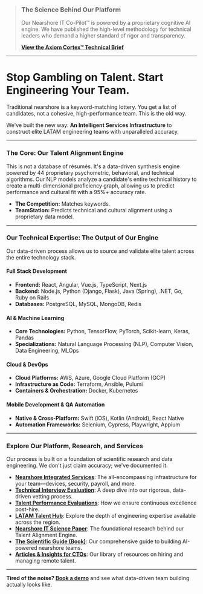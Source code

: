 > ### The Science Behind Our Platform
>
> Our Nearshore IT Co-Pilot™ is powered by a proprietary cognitive AI engine. We have published the high-level methodology for technical leaders who demand a higher standard of rigor and transparency.
>
> **[View the Axiom Cortex™ Technical Brief](https://teamstation-ai.github.io/Axiom-Cortex-Methodology/)**

---

# Stop Gambling on Talent. Start Engineering Your Team.

Traditional nearshore is a keyword-matching lottery. You get a list of candidates, not a cohesive, high-performance team. This is the old way.

We've built the new way: **An Intelligent Services Infrastructure** to construct elite LATAM engineering teams with unparalleled accuracy.

---

### The Core: Our Talent Alignment Engine

This is not a database of résumés. It's a data-driven synthesis engine powered by 44 proprietary psychometric, behavioral, and technical algorithms. Our NLP models analyze a candidate's entire technical history to create a multi-dimensional proficiency graph, allowing us to predict performance and cultural fit with a 95%+ accuracy rate.

*   **The Competition:** Matches keywords.
*   **TeamStation:** Predicts technical and cultural alignment using a proprietary data model.

---

### Our Technical Expertise: The Output of Our Engine

Our data-driven process allows us to source and validate elite talent across the entire technology stack.

#### Full Stack Development
*   **Frontend:** React, Angular, Vue.js, TypeScript, Next.js
*   **Backend:** Node.js, Python (Django, Flask), Java (Spring), .NET, Go, Ruby on Rails
*   **Databases:** PostgreSQL, MySQL, MongoDB, Redis

#### AI & Machine Learning
*   **Core Technologies:** Python, TensorFlow, PyTorch, Scikit-learn, Keras, Pandas
*   **Specializations:** Natural Language Processing (NLP), Computer Vision, Data Engineering, MLOps

#### Cloud & DevOps
*   **Cloud Platforms:** AWS, Azure, Google Cloud Platform (GCP)
*   **Infrastructure as Code:** Terraform, Ansible, Pulumi
*   **Containers & Orchestration:** Docker, Kubernetes

#### Mobile Development & QA Automation
*   **Native & Cross-Platform:** Swift (iOS), Kotlin (Android), React Native
*   **Automation Frameworks:** Selenium, Cypress, Playwright, Appium

---

### Explore Our Platform, Research, and Services

Our process is built on a foundation of scientific research and data engineering. We don't just claim accuracy; we've documented it.

*   **[Nearshore Integrated Services](https://teamstation.dev/nearshore-integrated-services)**: The all-encompassing infrastructure for your team—devices, security, payroll, and more.
*   **[Technical Interview Evaluation](https://teamstation.dev/technical-interview-evaluation)**: A deep dive into our rigorous, data-driven vetting process.
*   **[Talent Performance Evaluations](https://teamstation.dev/talent-performance-evaluations)**: How we ensure continuous excellence post-hire.
*   **[LATAM Talent Hub](https://teamstation.dev/latam-talent)**: Explore the depth of engineering expertise available across the region.
*   **[Nearshore IT Science Paper](https://teamstation.dev/nearshore-it-science-paper)**: The foundational research behind our Talent Alignment Engine.
*   **[The Scientific Guide (Book)](https://a.co/d/2B5zpDP)**: Our comprehensive guide to building AI-powered nearshore teams.
*   **[Articles & Insights for CTOs](https://teamstation.dev/nearshore-it-staffing-articles)**: Our library of resources on hiring and managing remote talent.

---
**Tired of the noise? [Book a demo](https://teamstation.dev/home/executive-summary)** and see what data-driven team building actually looks like.
